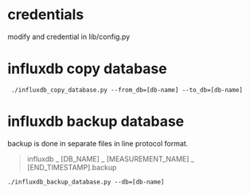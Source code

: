 # credentials
modify and credential in lib/config.py

# influxdb copy database
```
 ./influxdb_copy_database.py --from_db=[db-name] --to_db=[db-name]
```
# influxdb backup database
backup is done in separate files in line protocol format. 
> influxdb _ [DB_NAME] _ [MEASUREMENT_NAME] _ [END_TIMESTAMP].backup

```
./influxdb_backup_database.py --db=[db-name]
```
